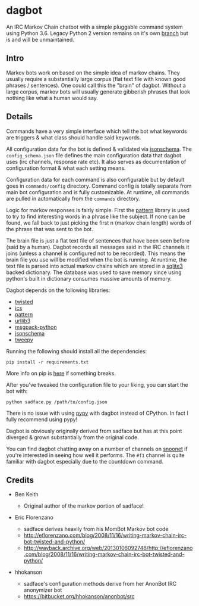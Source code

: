 # dagbot

An IRC Markov Chain chatbot with a simple pluggable command system using Python 3.6. Legacy Python 2 version remains on it's own [branch](https://github.com/anirbanmu/dagbot/tree/legacy-python-2-unmaintained) but is and will be unmaintained.

## Intro

Markov bots work on based on the simple idea of markov chains. They usually require a substantially large corpus (flat text file with known good phrases / sentences). One could call this the "brain" of dagbot. Without a large corpus, markov bots will usually generate gibberish phrases that look nothing like what a human would say.

## Details

Commands have a very simple interface which tell the bot what keywords are triggers & what class should handle said keywords.

All configuration data for the bot is defined & validated via [jsonschema](http://json-schema.org/). The `config_schema.json` file defines the main configuration data that dagbot uses (irc channels, response rate etc). It also serves as documentation of configuration format & what each setting means.

Configuration data for each command is also configurable but by default goes in `commands/config` directory. Command config is totally separate from main bot configuration and is fully customizable. At runtime, all commands are pulled in automatically from the `commands` directory.

Logic for markov responses is fairly simple. First the [pattern](https://github.com/clips/pattern) library is used to try to find interesting words in a phrase like the subject. If none can be found, we fall back to just picking the first n (markov chain length) words of the phrase that was sent to the bot.

The brain file is just a flat text file of sentences that have been seen before (said by a human). Dagbot records all messages said in the IRC channels it joins (unless a channel is configured not to be recorded). This means the brain file you use will be modified when the bot is running. At runtime, the text file is parsed into actual markov chains which are stored in a [sqlite3](https://www.sqlite.org/) backed dictionary. The database was used to save memory since using python's built in dictionary consumes massive amounts of memory.

Dagbot depends on the following libraries:

- [twisted](https://pypi.python.org/pypi/Twisted)
- [ics](https://pypi.python.org/pypi/ics)
- [pattern](https://pypi.python.org/pypi/Pattern)
- [urllib3](https://pypi.python.org/pypi/urllib3)
- [msgpack-python](https://pypi.python.org/pypi/msgpack-python)
- [jsonschema](https://pypi.python.org/pypi/jsonschema)
- [tweepy](https://pypi.python.org/pypi/tweepy)

Running the following should install all the dependencies:

    pip install -r requirements.txt

More info on pip is [here](https://pypi.python.org/pypi/pip) if something breaks.

After you've tweaked the configuration file to your liking, you can start the bot with:

    python sadface.py /path/to/config.json

There is no issue with using [pypy](http://pypy.org/) with dagbot instead of CPython. In fact I fully recommend using pypy!

Dagbot is obviously originally derived from sadface but has at this point diverged & grown substantially from the original code.

You can find dagbot chatting away on a number of channels on [snoonet](https://snoonet.org/) if you're interested in seeing how well it performs. The `#f1` channel is quite familiar with dagbot especially due to the countdown command.

## Credits

- Ben Keith
    - Original author of the markov portion of sadface!

- Eric Florenzano
	- sadface derives heavily from his MomBot Markov bot code
	- http://eflorenzano.com/blog/2008/11/16/writing-markov-chain-irc-bot-twisted-and-python/
	- http://wayback.archive.org/web/20130106092748/http://eflorenzano.com/blog/2008/11/16/writing-markov-chain-irc-bot-twisted-and-python/

- hhokanson
	- sadface's configuration methods derive from her AnonBot IRC anonymizer bot
	- https://bitbucket.org/hhokanson/anonbot/src
